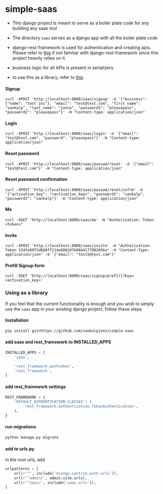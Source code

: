 # simple-saas
- This django project is meant to serve as a boiler plate code for any building any saas tool

- The directory `saas` serves as a django app with all the boiler plate code

- django-rest-framework is used for authentication and creating apis. Please refer to [this](https://github.com/encode/django-rest-framework)
 if not familiar with django-rest-framework since this project heavily relies on it.

- business logic for all APIs is present in serializers.

- to use this as a library, refer to [this](https://github.com/sankalpjonn/simple-saas#using-as-a-library)

#### Signup
```curl
curl -XPOST 'http://localhost:8000/saas/signup' -d '{"business": {"name": "test inc"}, "email": "test@test.com", "first_name": "sankalp", "last_name": "jonna", "password1": "pleasepass", "password2": "pleasepass"}' -H "Content-type: application/json"
```

#### Login
```curl
curl -XPOST 'http://localhost:8000/saas/login' -d '{"email": "test@test.com", "password": "pleasepass"}' -H "Content-type: application/json"
```

#### Reset password
```curl
curl -XPOST 'http://localhost:8000/saas/passwd/reset' -d '{"email": "test@test.com"}' -H "Content-type: application/json"
```

#### Reset password confirmation
```curl
curl -XPOST 'http://localhost:8000/saas/passwd/reset/cnfrm' -d '{"activation_key": "<activation_key>", "password1": "sankalp", "password2": "sankalp"}' -H "Content-type: application/json"
```

#### Me
```curl
curl -XGET 'http://localhost:8000/saas/me' -H "Authorization: Token <token>"
```

#### Invite
```curl
curl -XPOST 'http://localhost:8000/saas/invite' -H "Authorization: Token 534fe89f5d6b9ff214e8883d7b9664177002056a" -H "Content-Type: application/json" -d '{"email": "test5@test.com"}'
```

#### Prefill Signup form
```curl
curl -XGET 'http://localhost:8000/saas/signup/prefill?key=<activation_key>'
```

### Using as a library
If you feel that the current functionality is enough and you wish to simply use the `saas` app in your existing django project, follow these steps

#### Installation
```sh
pip install git+https://github.com/sankalpjonn/simple-saas
```

#### add saas and rest_framework to INSTALLED_APPS
```python
INSTALLED_APPS = [
	'saas',

	'rest_framework.authtoken',
	'rest_framework',
]
```

#### add rest_framework settings
```python
REST_FRAMEWORK = {
	'DEFAULT_AUTHENTICATION_CLASSES': (
		'rest_framework.authentication.TokenAuthentication',
	),
}
```

#### run migrations
```sh
python manage.py migrate
```

#### add to urls.py
in the root urls, add
```python
urlpatterns = [
	url(r'^', include('django.contrib.auth.urls')),
	url(r'^admin/', admin.site.urls),
    url(r'^saas/', include('saas.urls')),
]
```
